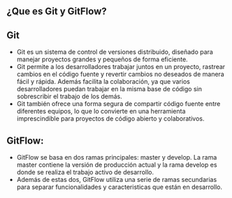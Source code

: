 ## ¿Que es Git y GitFlow?

## Git
- Git es un sistema de control de versiones distribuido, diseñado para manejar proyectos grandes y pequeños de forma eficiente.
- Git permite a los desarrolladores trabajar juntos en un proyecto, rastrear cambios en el código fuente y revertir cambios no deseados de manera fácil y rápida. Además facilita la colaboración, ya
  que varios desarrolladores puedan trabajar en la misma base de código sin sobrescribir el trabajo de los demás.
- Git también ofrece una forma segura de compartir código fuente entre diferentes equipos, lo que lo convierte en una herramienta imprescindible para proyectos de código abierto y colaborativos.

## GitFlow:
- GitFlow se basa en dos ramas principales: master y develop. La rama master contiene la versión de producción actual y la rama develop es donde se realiza el trabajo activo de desarrollo.
- Además de estas dos, GitFlow utiliza una serie de ramas secundarias para separar funcionalidades y caracteristicas que están en desarrollo.
